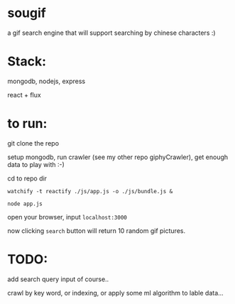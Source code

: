 sougif
======

a gif search engine that will support searching by chinese characters :)


Stack:
======

mongodb, nodejs, express

react + flux


to run:
=======
git clone the repo


setup mongodb, run crawler (see my other repo giphyCrawler), get enough data to play with :-)


cd to repo dir


`watchify -t reactify ./js/app.js -o ./js/bundle.js &`


`node app.js`


open your browser, input `localhost:3000`


now clicking `search` button will return 10 random gif pictures.


TODO:
=====
add search query input of course..


crawl by key word, or indexing, or apply some ml algorithm to lable data...
